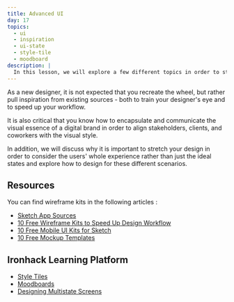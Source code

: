 ```yaml
---
title: Advanced UI
day: 17
topics:
  - ui
  - inspiration
  - ui-state
  - style-tile
  - moodboard
description: |
  In this lesson, we will explore a few different topics in order to stretch your UI skills.
---
```


As a new designer, it is not expected that you recreate the wheel, but rather pull inspiration from existing sources - both to train your designer's eye and to speed up your workflow.

It is also critical that you know how to encapsulate and communicate the visual essence of a digital brand in order to align stakeholders, clients, and coworkers with the visual style.

In addition, we will discuss why it is important to stretch your design in order to consider the users' whole experience rather than just the ideal states and explore how to design for these different scenarios.


Resources
---------

You can find wireframe kits in the following articles :
- [Sketch App Sources](https://www.sketchappsources.com/category/wireframe.html)
- [10 Free Wireframe Kits to Speed Up Design Workflow](https://1stwebdesigner.com/free-wireframe-kits/)
- [10 Free Mobile UI Kits for Sketch](https://1stwebdesigner.com/free-mobile-ui-kits-sketch/)
- [10 Free Mockup Templates](https://1stwebdesigner.com/free-mockup-templates-mobile-apps/)


Ironhack Learning Platform
--------------------------

- [Style Tiles](http://learn.ironhack.com/#/learning_unit/3408)
- [Moodboards](http://learn.ironhack.com/#/learning_unit/3394)
- [Designing Multistate Screens](http://learn.ironhack.com/#/learning_unit/3410)
